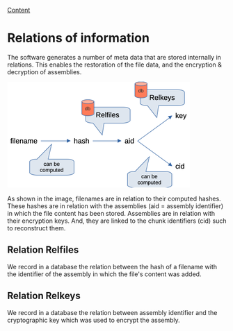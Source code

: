 [Content](01_Content.md)

# Relations of information

The software generates a number of meta data that are stored internally in relations. This enables the restoration of the file data, and the encryption & decryption of assemblies.

![Relations of information in eLyKseeR](./img/img2.png)

As shown in the image, filenames are in relation to their computed hashes.
These hashes are in relation with the assemblies (aid = assembly identifier) in which the file content has been stored.
Assemblies are in relation with their encryption keys. And, they are linked to the chunk identifiers (cid) such to reconstruct them.

## Relation Relfiles

We record in a database the relation between the hash of a filename with the identifier of the assembly in which the file's content was added.

## Relation Relkeys

We record in a database the relation between assembly identifier and the cryptographic key which was used to encrypt the assembly.
